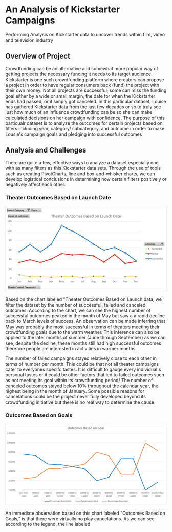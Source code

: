# An Analysis of Kickstarter Campaigns
Performing Analysis on Kickstarter data to uncover trends within film, video and television industry
## Overview of Project
Crowdfunding can be an alternative and somewhat more popular way of getting projects the necessary funding it needs to its target audience. Kickstarter is one such crowdfunding platform where creators can propose a project in order to have regular consumers back (fund) the project with their own money. Not all projects are successful; some can miss the funding goal either by a wide or small margin, the date for when the Kickstarter ends had passed, or it simply got canceled. In this particular dataset, Louise has gathered Kickstarter data from the last few decades or so to truly see just how much of an influence crowdfunding can be so she can make calculated decisions on her campaign with confidence. The purpose of this particualr dataset is to analyze the outcomes for certain projects based on filters including year, category/ subcategory, and outcome in order to make Lousie's campaign goals and pledging into successful outcomes
## Analysis and Challenges
There are quite a few, effective ways to analyze a dataset especially one with as many filters as this Kickstarter data sets. Through the use of tools such as creating PivotCharts, line and box-and-whisker charts, we can develop logistical conclusions in determining how certain filters positively or negatively affect each other.

### Theater Outcomes Based on Launch Date
![](resources/Theater_Outcomes_vs_Launch.png)

Based on the chart labeled "Theater Outcomes Based on Launch data, we filter the dataset by the number of successful, failed and canceled outcomes. According to the chart, we can see the highest number of successful outcomes peaked in the month of May but saw a a rapid decline back to March levels of success. An observation can be made inferring that May was probably the most successful in terms of theaters meeting their crowdfunding goals due to the warm weather. This inference can also be applied to the later months of summer (June through September) as we can see, despite the decline, these months still had high successful outcomes therefore people are interested in activities in warmer months. 

The number of failed campaigns stayed relatively close to each other in terms of number per month. This could be that not all theater campaigns cater to everyones specifc tastes. It is difficult to gauge every individual's personal tastes or it could be other factors that led to failed outcomes such as not meeting its goal within its crowdfunding period/ The number of canceled outcomes stayed below 10% throughout the calendar year, the highest being in the month of January. Some possible reasons for cancelations could be the project never fully developed beyond its crowdfunding initiative but there is no real way to determine the cause.

### Outcomes Based on Goals
![](resources/Outcomes_vs_Goals.png)

An immediate observation based on this chart labeled "Outcomes Based on Goals," is that there were virtually no play cancelations. As we can see according to the legend, the line labeled
